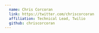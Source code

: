 ```yaml
---
  name: Chris Corcoran
  link: https://twitter.com/chriscorcoran
  affiliation: Technical Lead, Twilio 
  github: chriscorcoran
---
```

